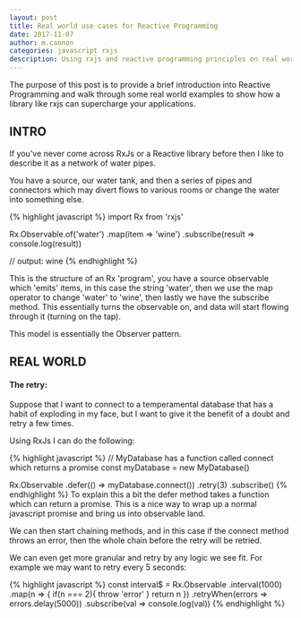 ```yaml
---
layout: post
title: Real world use cases for Reactive Programming
date: 2017-11-07
author: m.cannon
categories: javascript rxjs
description: Using rxjs and reactive programming principles on real world problems
---
```


The purpose of this post is to provide a brief introduction into Reactive Programming and walk through some real world 
examples to show how a library like rxjs can supercharge your applications.   

## INTRO

If you've never come across RxJs or a Reactive library before then I like to describe it as a network of water pipes. 

You have a source, our water tank, and then a series of pipes and connectors which may divert flows to various rooms or change the water into something else. 

{% highlight javascript %}
import Rx from 'rxjs'

Rx.Observable.of('water')
	.map(item => 'wine')
	.subscribe(result => console.log(result))
	
// output: wine
{% endhighlight %}

This is the structure of an Rx 'program', you have a source observable which 'emits' items, in this case the string 'water', then we use the map operator to change 'water' to 'wine', then lastly we have the subscribe method. 
This essentially turns the observable on, and data will start flowing through it (turning on the tap). 

This model is essentially the Observer pattern.

## REAL WORLD
#### The retry:
Suppose that I want to connect to a temperamental database that has a habit of exploding in my face, but I want to give it the benefit of a doubt and retry a few times.

Using RxJs I can do the following:

{% highlight javascript %}
// MyDatabase has a function called connect which returns a promise
const myDatabase = new MyDatabase()

Rx.Observable
	.defer(() => myDatabase.connect())
	.retry(3)
	.subscribe()
{% endhighlight %}
To explain this a bit the defer method takes a function which can return a promise. This is a nice way to wrap up a normal javascript promise and bring us into observable land. 

We can then start chaining methods, and in this case if the connect method throws an error, then the whole chain before the retry will be retried.

We can even get more granular and retry by any logic we see fit. For example we may want to retry every 5 seconds:

{% highlight javascript %}
const interval$ = Rx.Observable
	.interval(1000)
	.map(n => {
		if(n === 2){
			throw 'error'
		}
		return n
		})
	.retryWhen(errors => errors.delay(5000))
	.subscribe(val => console.log(val))
{% endhighlight %}

